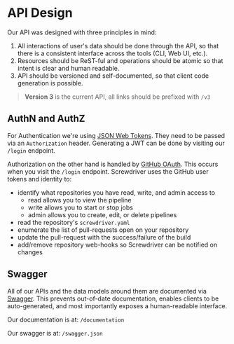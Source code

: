 # API Design

Our API was designed with three principles in mind:

1. All interactions of user's data should be done through the API, so that
there is a consistent interface across the tools (CLI, Web UI, etc.).
1. Resources should be ReST-ful and operations should be atomic so that intent
is clear and human readable.
1. API should be versioned and self-documented, so that client code generation
is possible.

> **Version 3** is the current API, all links should be prefixed with `/v3`

## AuthN and AuthZ

For Authentication we're using [JSON Web Tokens]. They need to be passed via
an `Authorization` header. Generating a JWT can be done by visiting our
`/login` endpoint.

Authorization on the other hand is handled by [GitHub OAuth]. This occurs when
you visit the `/login` endpoint. Screwdriver uses the GitHub user tokens
and identity to:

 - identify what repositories you have read, write, and admin access to
     - read allows you to view the pipeline
     - write allows you to start or stop jobs
     - admin allows you to create, edit, or delete pipelines
 - read the repository's `screwdriver.yaml`
 - enumerate the list of pull-requests open on your repository
 - update the pull-request with the success/failure of the build
 - add/remove repository web-hooks so Screwdriver can be notified on changes

## Swagger

All of our APIs and the data models around them are documented via [Swagger].
This prevents out-of-date documentation, enables clients to be
auto-generated, and most importantly exposes a human-readable interface.

Our documentation is at: `/documentation`

Our swagger is at: `/swagger.json`

[JSON Web Tokens]: http://jwt.io
[GitHub OAuth]: https://developer.github.com/v3/oauth/
[Swagger]: http://swagger.io/
